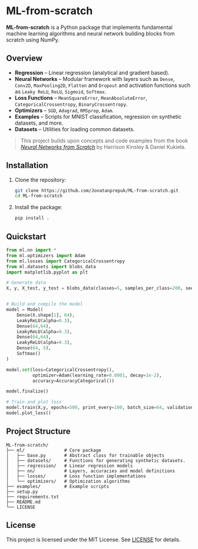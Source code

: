 # ML-from-scratch

**ML-from-scratch** is a Python package that implements fundamental machine learning algorithms and neural network building blocks from scratch using NumPy.

## Overview

* **Regression** – Linear regression (analytical and gradient based).
* **Neural Networks** – Modular framework with layers such as `Dense`, `Conv2D`, `MaxPooling2D`, `Flatten` and `Dropout` and activation functions such as `Leaky ReLU`, `ReLU`, `Sigmoid`, `Softmax`.
* **Loss Functions** – `MeanSquareError`, `MeanAbsoluteError`, `CategoricalCrossentropy`, `BinaryCrossentropy`.
* **Optimizers** – `SGD`, `Adagrad`, `RMSprop`, `Adam`.
* **Examples** – Scripts for MNIST classification, regression on synthetic datasets, and more.
* **Datasets** – Utilities for loading common datasets.

> This project builds upon concepts and code examples from the book [*Neural Networks from Scratch*](https://nnfs.io/) by Harrison Kinsley & Daniel Kukieła.

## Installation

1. Clone the repository:

   ```bash
   git clone https://github.com/Jonatanprepuk/ML-from-scratch.git
   cd ML-from-scratch
   ```
2. Install the package:

   ```bash
   pip install .
   ```

## Quickstart

```python
from ml.nn import *
from ml.optimizers import Adam
from ml.losses import CategoricalCrossentropy
from ml.datasets import blobs_data
import matplotlib.pyplot as plt

# Generate data
X, y, X_test, y_test = blobs_data(classes=5, samples_per_class=200, seed=1234, test_split=0.2)


# Build and compile the model
model = Model(
    Dense(X.shape[1], 64),
    LeakyReLU(alpha=0.3),
    Dense(64,64),
    LeakyReLU(alpha=0.3),
    Dense(64,64),
    LeakyReLU(alpha=0.3),
    Dense(64, 5),
    Softmax()
)

model.set(loss=CategoricalCrossentropy(), 
          optimizer=Adam(learning_rate=0.0001, decay=1e-2), 
          accuracy=AccuracyCategorical())

model.finalize()

# Train and plot loss 
model.train(X,y, epochs=500, print_every=100, batch_size=64, validation_data=(X_test, y_test))
model.plot_loss()
```

## Project Structure

```
ML-from-scratch/
├── ml/               # Core package
│   ├── base.py       # Abstract class for trainable objects
│   ├── datasets/     # Functions for generating synthetic datasets.
│   ├── regression/   # Linear regression models
│   ├── nn/           # Layers, accuracies and model definitions
│   ├── losses/       # Loss function implementations
│   └── optimizers/   # Optimization algorithms
├── examples/         # Example scripts
├── setup.py          
├── requirements.txt  
├── README.md         
└── LICENSE           
```


## License

This project is licensed under the MIT License. See [LICENSE](LICENSE) for details.
